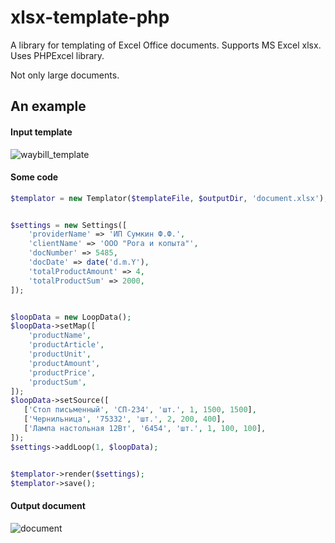 xlsx-template-php
============================
A library for templating of Excel Office documents. Supports MS Excel xlsx. Uses PHPExcel library.

Not only large documents.

An example
------------

#### Input template

![waybill_template](https://raw.github.com/anmoroz/XlsxTemplatePHP/master/demo/waybill_template.jpg)

#### Some code

``` php
$templator = new Templator($templateFile, $outputDir, 'document.xlsx');


$settings = new Settings([
    'providerName' => 'ИП Сумкин Ф.Ф.',
    'clientName' => 'ООО "Рога и копыта"',
    'docNumber' => 5485,
    'docDate' => date('d.m.Y'),
    'totalProductAmount' => 4,
    'totalProductSum' => 2000,
]);


$loopData = new LoopData();
$loopData->setMap([
    'productName',
    'productArticle',
    'productUnit',
    'productAmount',
    'productPrice',
    'productSum',
]);
$loopData->setSource([
   ['Стол письменный', 'СП-234', 'шт.', 1, 1500, 1500],
   ['Чернильница', '75332', 'шт.', 2, 200, 400],
   ['Лампа настольная 12Вт', '6454', 'шт.', 1, 100, 100],
]);
$settings->addLoop(1, $loopData);


$templator->render($settings);
$templator->save();
```

#### Output document

![document](https://raw.github.com/anmoroz/XlsxTemplatePHP/master/demo/document.jpg)